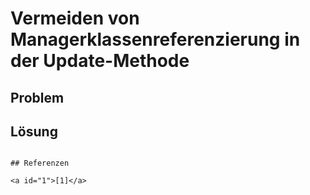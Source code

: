 # Vermeiden von Managerklassenreferenzierung in der Update-Methode

## Problem



## Lösung


```

## Referenzen

<a id="1">[1]</a>

